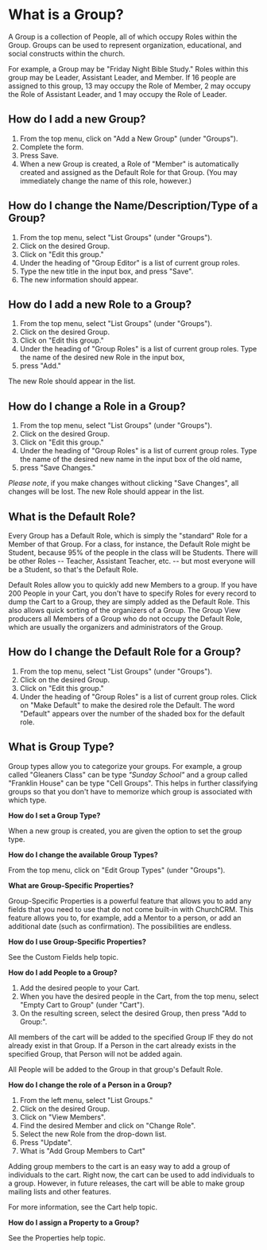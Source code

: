 # What is a Group?

A Group is a collection of People, all of which occupy Roles within the Group. Groups can be used to represent organization, educational, and social constructs within the church.

For example, a Group may be "Friday Night Bible Study." Roles within this group may be Leader, Assistant Leader, and Member. If 16 people are assigned to this group, 13 may occupy the Role of Member, 2 may occupy the Role of Assistant Leader, and 1 may occupy the Role of Leader.

## How do I add a new Group?

1. From the top menu, click on "Add a New Group" (under "Groups").
2. Complete the form.
3. Press Save.
4. When a new Group is created, a Role of "Member" is automatically created and assigned as the Default Role for that Group. (You may immediately change the name of this role, however.)

## How do I change the Name/Description/Type of a Group?

1. From the top menu, select "List Groups" (under "Groups").
2. Click on the desired Group.
3. Click on "Edit this group."
4. Under the heading of "Group Editor" is a list of current group roles. 
5. Type the new title in the input box, and press "Save".
6. The new information should appear.

## How do I add a new Role to a Group?

1. From the top menu, select "List Groups" (under "Groups").
2. Click on the desired Group.
3. Click on "Edit this group."
4. Under the heading of "Group Roles" is a list of current group roles. Type the name of the desired new Role in the input box, 
5. press "Add."

The new Role should appear in the list.

## How do I change a Role in a Group?

1. From the top menu, select "List Groups" (under "Groups").
2. Click on the desired Group.
3. Click on "Edit this group."
4. Under the heading of "Group Roles" is a list of current group roles. Type the name of the desired new name in the input box of the old name, 
5. press "Save Changes." 

*Please note*, if you make changes without clicking "Save Changes", all changes will be lost.
The new Role should appear in the list.

## What is the Default Role?

Every Group has a Default Role, which is simply the "standard" Role for a Member of that Group. For a class, for instance, the Default Role might be Student, because 95% of the people in the class will be Students. There will be other Roles -- Teacher, Assistant Teacher, etc. -- but most everyone will be a Student, so that's the Default Role.

Default Roles allow you to quickly add new Members to a group. If you have 200 People in your Cart, you don't have to specify Roles for every record to dump the Cart to a Group, they are simply added as the Default Role. This also allows quick sorting of the organizers of a Group. The Group View producers all Members of a Group who do not occupy the Default Role, which are usually the organizers and administrators of the Group.

## How do I change the Default Role for a Group?

1. From the top menu, select "List Groups" (under "Groups").
2. Click on the desired Group.
3. Click on "Edit this group."
4. Under the heading of "Group Roles" is a list of current group roles. Click on "Make Default" to make the desired role the Default. The word "Default" appears over the number of the shaded box for the default role.

## What is Group Type?

Group types allow you to categorize your groups. For example, a group called "Gleaners Class" can be type *"Sunday School"* and a group called "Franklin House" can be type "Cell Groups". This helps in further classifying groups so that you don't have to memorize which group is associated with which type.

**How do I set a Group Type?**

When a new group is created, you are given the option to set the group type.

**How do I change the available Group Types?**

From the top menu, click on "Edit Group Types" (under "Groups").

**What are Group-Specific Properties?**

Group-Specific Properties is a powerful feature that allows you to add any fields that you need to use that do not come built-in with ChurchCRM. This feature allows you to, for example, add a Mentor to a person, or add an additional date (such as confirmation). The possibilities are endless.

**How do I use Group-Specific Properties?**

See the Custom Fields help topic.

**How do I add People to a Group?**

1. Add the desired people to your Cart.
2. When you have the desired people in the Cart, from the top menu, select "Empty Cart to Group" (under "Cart").
3. On the resulting screen, select the desired Group, then press "Add to Group:".

All members of the cart will be added to the specified Group IF they do not already exist in that Group. If a Person in the cart already exists in the specified Group, that Person will not be added again.

All People will be added to the Group in that group's Default Role.

**How do I change the role of a Person in a Group?**

1. From the left menu, select "List Groups."
2. Click on the desired Group.
3. Click on "View Members".
4. Find the desired Member and click on "Change Role".
5. Select the new Role from the drop-down list.
6. Press "Update".
7. What is "Add Group Members to Cart"

Adding group members to the cart is an easy way to add a group of individuals to the cart. Right now, the cart can be used to add individuals to a group. However, in future releases, the cart will be able to make group mailing lists and other features. 

For more information, see the Cart help topic.

**How do I assign a Property to a Group?**

See the Properties help topic.
